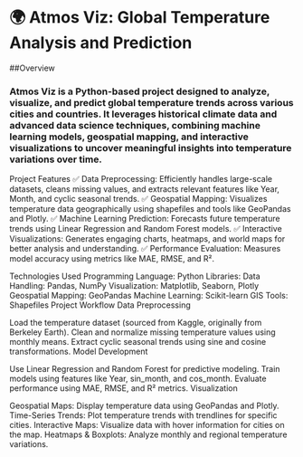 # 🌍 Atmos Viz: Global Temperature Analysis and Prediction
##Overview
### Atmos Viz is a Python-based project designed to analyze, visualize, and predict global temperature trends across various cities and countries. It leverages historical climate data and advanced data science techniques, combining machine learning models, geospatial mapping, and interactive visualizations to uncover meaningful insights into temperature variations over time.

Project Features
✅ Data Preprocessing: Efficiently handles large-scale datasets, cleans missing values, and extracts relevant features like Year, Month, and cyclic seasonal trends.
✅ Geospatial Mapping: Visualizes temperature data geographically using shapefiles and tools like GeoPandas and Plotly.
✅ Machine Learning Prediction: Forecasts future temperature trends using Linear Regression and Random Forest models.
✅ Interactive Visualizations: Generates engaging charts, heatmaps, and world maps for better analysis and understanding.
✅ Performance Evaluation: Measures model accuracy using metrics like MAE, RMSE, and R².

Technologies Used
Programming Language: Python
Libraries:
Data Handling: Pandas, NumPy
Visualization: Matplotlib, Seaborn, Plotly
Geospatial Mapping: GeoPandas
Machine Learning: Scikit-learn
GIS Tools: Shapefiles
Project Workflow
Data Preprocessing

Load the temperature dataset (sourced from Kaggle, originally from Berkeley Earth).
Clean and normalize missing temperature values using monthly means.
Extract cyclic seasonal trends using sine and cosine transformations.
Model Development

Use Linear Regression and Random Forest for predictive modeling.
Train models using features like Year, sin_month, and cos_month.
Evaluate performance using MAE, RMSE, and R² metrics.
Visualization

Geospatial Maps: Display temperature data using GeoPandas and Plotly.
Time-Series Trends: Plot temperature trends with trendlines for specific cities.
Interactive Maps: Visualize data with hover information for cities on the map.
Heatmaps & Boxplots: Analyze monthly and regional temperature variations.
